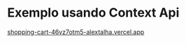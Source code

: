 # Exemplo usando Context Api 

[shopping-cart-46vz7otm5-alextalha.vercel.app](https://shopping-cart-46vz7otm5-alextalha.vercel.app/)